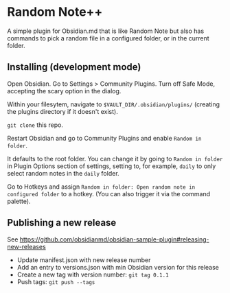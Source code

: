 # Random Note++
A simple plugin for Obsidian.md that is like Random Note but also has commands to pick a random file in a configured folder, or in the current folder.

## Installing (development mode)

Open Obsidian. Go to Settings > Community Plugins. Turn off Safe Mode, accepting the scary option in the dialog.

Within your filesytem, navigate to `$VAULT_DIR/.obsidian/plugins/` (creating the plugins directory if it doesn't exist).

`git clone` this repo.

Restart Obsidian and go to Community Plugins and enable `Random in folder`.

It defaults to the root folder. You can change it by going to `Random in folder` in Plugin Options section of settings, setting to, for example, `daily` to only select random notes in the `daily` folder.

Go to Hotkeys and assign `Random in folder: Open random note in configured folder` to a hotkey. (You can also trigger it via the command palette).

## Publishing a new release

See https://github.com/obsidianmd/obsidian-sample-plugin#releasing-new-releases

- Update manifest.json with new release number
- Add an entry to versions.json with min Obsidian version for this release
- Create a new tag with version number: `git tag 0.1.1`
- Push tags: `git push --tags`